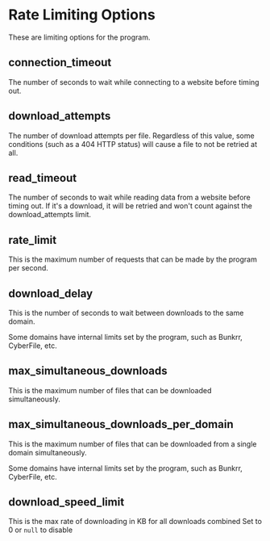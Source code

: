 
# Rate Limiting Options
These are limiting options for the program.



## connection_timeout

The number of seconds to wait while connecting to a website before timing out.



## download_attempts

The number of download attempts per file. Regardless of this value, some conditions (such as a 404 HTTP status) will cause a file to not be retried at all.



## read_timeout

The number of seconds to wait while reading data from a website before timing out. If it's a download, it will be retried and won't count against the download_attempts limit.



## rate_limit

This is the maximum number of requests that can be made by the program per second.



## download_delay

This is the number of seconds to wait between downloads to the same domain.

Some domains have internal limits set by the program, such as Bunkrr, CyberFile, etc.



## max_simultaneous_downloads

This is the maximum number of files that can be downloaded simultaneously.



## max_simultaneous_downloads_per_domain

This is the maximum number of files that can be downloaded from a single domain simultaneously.

Some domains have internal limits set by the program, such as Bunkrr, CyberFile, etc.



## download_speed_limit

This is the max rate of downloading in KB for all downloads combined
Set to 0 or `null` to disable
